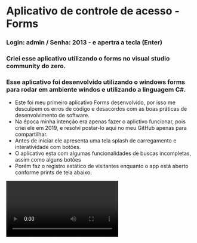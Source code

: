 # Aplicativo de controle de acesso - Forms
### Login: admin / Senha: 2013 - e apertra a tecla (Enter)
### Criei esse aplicativo utilizando o forms no visual studio community do zero.
### Esse aplicativo foi desenvolvido utilizando o windows forms para rodar em ambiente windos e utilizando a linguagem C#.
 - Este foi meu primeiro aplicativo Forms desenvolvido, por isso me desculpem os erros de código e desacordos com as boas práticas de desenvolvimento de software. 
 - Na época minha intenção era apenas fazer o aplictivo funcionar, pois criei ele em 2019, e resolvi postar-lo aqui no meu GitHub apenas para compartilhar.
 - Antes de iniciar ele apresenta uma tela splash de carregamento e interatividade com botões.
 - O aplicativo esta com algumas funcionalidades de buscas incompletas, assim como alguns botões
 - Porém faz o registro estático de visitantes enquanto o app está aberto conforme prints de tela abaixo:
<video src="videoApp_2019.mp4">
<img src="login.png">
<img src="cadastro.png">
